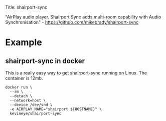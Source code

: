 Title: shairport-sync

"AirPlay audio player. Shairport Sync adds multi-room capability with Audio Synchronisation" - <https://github.com/mikebrady/shairport-sync>

# Example

## shairport-sync in docker

This is a really easy way to get shairport-sync running on Linux. The container is 12mb.

```
docker run \
  --rm \
  --detach \
  --network=host \
  --device /dev/snd \
  -e AIRPLAY_NAME="shairport ${HOSTNAME}" \
  kevineye/shairport-sync
```
